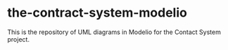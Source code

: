 # the-contract-system-modelio
This is the repository of UML diagrams in Modelio for the Contact System project.
